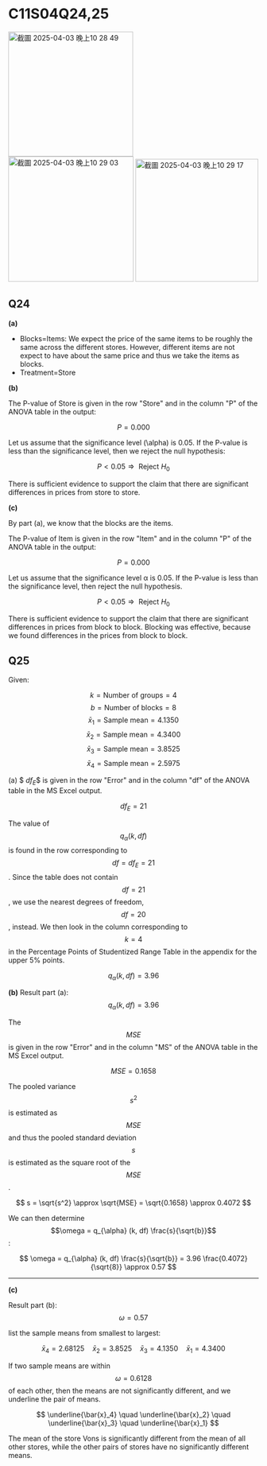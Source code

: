 # C11S04Q24,25

<img width="251" alt="截圖 2025-04-03 晚上10 28 49" src="https://github.com/user-attachments/assets/1f44a30a-b67d-4237-8f26-1966229a273f" />

<img width="252" alt="截圖 2025-04-03 晚上10 29 03" src="https://github.com/user-attachments/assets/61463f8a-b31f-4e49-8947-f8022697ffc9" />
<img width="247" alt="截圖 2025-04-03 晚上10 29 17" src="https://github.com/user-attachments/assets/0f2ac340-5fec-4abe-bbb5-ce7ccf154efb" />

## Q24

**(a)**

- Blocks=Items: We expect the price of the same items to be roughly the same across the different stores. However, different items are not expect to have about the same price and thus we take the items as blocks.
- Treatment=Store


**(b)**  

The P-value of Store is given in the row "Store" and in the column "P" of the ANOVA table in the output:

$$
P = 0.000
$$

Let us assume that the significance level \(\alpha\) is 0.05. If the P-value is less than the significance level, then we reject the null hypothesis:

$$
P < 0.05 \Rightarrow \text{ Reject } H_0
$$

There is sufficient evidence to support the claim that there are significant differences in prices from store to store.

**(c)** 

By part (a), we know that the blocks are the items.

The P-value of Item is given in the row "Item" and in the column "P" of the ANOVA table in the output:

$$
P = 0.000
$$

Let us assume that the significance level 
α is 0.05. If the P-value is less than the significance level, then reject the null hypothesis.

$$
P < 0.05 \Rightarrow \text{ Reject } H_0
$$


There is sufficient evidence to support the claim that there are significant differences in prices from block to block. Blocking was effective, because we found differences in the prices from block to block.

## Q25


Given:

$$
k = \text{Number of groups} = 4
$$
$$
b = \text{Number of blocks} = 8
$$
$$
\bar{x}_1 = \text{Sample mean} = 4.1350
$$
$$
\bar{x}_2 = \text{Sample mean} = 4.3400
$$
$$
\bar{x}_3 = \text{Sample mean} = 3.8525
$$
$$
\bar{x}_4 = \text{Sample mean} = 2.5975
$$

(a) $$\ df_E \$$ is given in the row "Error" and in the column "df" of the ANOVA table in the MS Excel output.

$$
df_E = 21
$$

The value of $$q_{\alpha} (k, df)$$ is found in the row corresponding to $$df = df_E = 21$$. Since the table does not contain $$df = 21$$, we use the nearest degrees of freedom, $$df = 20 $$, instead. We then look in the column corresponding to $$k = 4$$ in the Percentage Points of Studentized Range Table in the appendix for the upper 5% points.

$$
q_{\alpha} (k, df) = 3.96
$$


**(b)**
Result part (a): $$q_{\alpha} (k, df) = 3.96$$

The $$MSE$$ is given in the row "Error" and in the column "MS" of the ANOVA table in the MS Excel output.

$$
MSE = 0.1658
$$

The pooled variance $$ s^2 $$ is estimated as $$ MSE $$ and thus the pooled standard deviation $$s$$ is estimated as the square root of the $$MSE$$.

$$
s = \sqrt{s^2} \approx \sqrt{MSE} = \sqrt{0.1658} \approx 0.4072
$$

We can then determine $$\omega = q_{\alpha} (k, df) \frac{s}{\sqrt{b}}$$:

$$
\omega = q_{\alpha} (k, df) \frac{s}{\sqrt{b}} = 3.96 \frac{0.4072}{\sqrt{8}} \approx 0.57
$$

---

**(c)**

Result part (b): $$\omega = 0.57$$

list the sample means from smallest to largest:

$$
\bar{x}_4 = 2.68125 \quad \bar{x}_2 = 3.8525 \quad \bar{x}_3 = 4.1350 \quad \bar{x}_1 = 4.3400
$$

If two sample means are within $$\omega = 0.6128$$ of each other, then the means are not significantly different, and we underline the pair of means.

$$
\underline{\bar{x}_4} \quad \underline{\bar{x}_2} \quad \underline{\bar{x}_3} \quad \underline{\bar{x}_1}
$$

The mean of the store Vons is significantly different from the mean of all other stores, while the other pairs of stores have no significantly different means.



